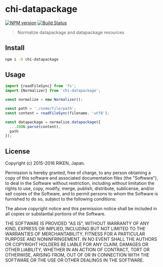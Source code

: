 # chi-datapackage

[![NPM version][npm-image]][npm-url]
[![Build Status][travis-image]][travis-url]

> Normalize datapackage and datapackage resources

## Install

```sh
npm i -D chi-datapackage
```

## Usage

```js
import {readFileSync} from 'fs';
import {Normalizer} from 'chi-datapackage';

const normalize = new Normalizer();

const path = './some/file/path';
const content = readFileSync(filename, 'utf8');

const datapackage = normalize.datapackage({
  ...JSON.parse(content),
  path
});
```

## License

Copyright (c) 2015-2016 RIKEN, Japan.

Permission is hereby granted, free of charge, to any person obtaining a copy of this software and associated documentation files (the "Software"), to deal in the Software without restriction, including without limitation the rights to use, copy, modify, merge, publish, distribute, sublicense, and/or sell copies of the Software, and to permit persons to whom the Software is furnished to do so, subject to the following conditions:

The above copyright notice and this permission notice shall be included in all copies or substantial portions of the Software.

THE SOFTWARE IS PROVIDED "AS IS", WITHOUT WARRANTY OF ANY KIND, EXPRESS OR IMPLIED, INCLUDING BUT NOT LIMITED TO THE WARRANTIES OF MERCHANTABILITY, FITNESS FOR A PARTICULAR PURPOSE AND NONINFRINGEMENT. IN NO EVENT SHALL THE AUTHORS OR COPYRIGHT HOLDERS BE LIABLE FOR ANY CLAIM, DAMAGES OR OTHER LIABILITY, WHETHER IN AN ACTION OF CONTRACT, TORT OR OTHERWISE, ARISING FROM, OUT OF OR IN CONNECTION WITH THE SOFTWARE OR THE USE OR OTHER DEALINGS IN THE SOFTWARE.

[npm-url]: https://npmjs.org/package/chi-datapackage
[npm-image]: https://img.shields.io/npm/v/chi-datapackage.svg?style=flat-square

[travis-url]: https://travis-ci.org/Hypercubed/chi-datapackage
[travis-image]: https://img.shields.io/travis/Hypercubed/chi-datapackage.svg?style=flat-square
